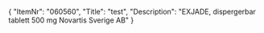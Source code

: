 {
  "ItemNr": "060560",
  "Title": "test",
  "Description": "EXJADE, dispergerbar tablett 500 mg Novartis Sverige AB"
}